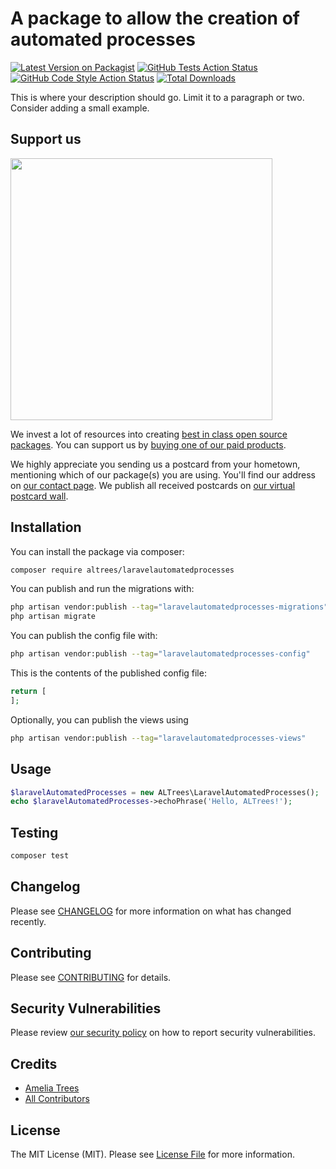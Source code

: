 # A package to allow the creation of automated processes

[![Latest Version on Packagist](https://img.shields.io/packagist/v/altrees/laravelautomatedprocesses.svg?style=flat-square)](https://packagist.org/packages/altrees/laravelautomatedprocesses)
[![GitHub Tests Action Status](https://img.shields.io/github/actions/workflow/status/altrees/laravelautomatedprocesses/run-tests.yml?branch=main&label=tests&style=flat-square)](https://github.com/altrees/laravelautomatedprocesses/actions?query=workflow%3Arun-tests+branch%3Amain)
[![GitHub Code Style Action Status](https://img.shields.io/github/actions/workflow/status/altrees/laravelautomatedprocesses/fix-php-code-style-issues.yml?branch=main&label=code%20style&style=flat-square)](https://github.com/altrees/laravelautomatedprocesses/actions?query=workflow%3A"Fix+PHP+code+style+issues"+branch%3Amain)
[![Total Downloads](https://img.shields.io/packagist/dt/altrees/laravelautomatedprocesses.svg?style=flat-square)](https://packagist.org/packages/altrees/laravelautomatedprocesses)

This is where your description should go. Limit it to a paragraph or two. Consider adding a small example.

## Support us

[<img src="https://github-ads.s3.eu-central-1.amazonaws.com/LaravelAutomatedProcesses.jpg?t=1" width="419px" />](https://spatie.be/github-ad-click/LaravelAutomatedProcesses)

We invest a lot of resources into creating [best in class open source packages](https://spatie.be/open-source). You can support us by [buying one of our paid products](https://spatie.be/open-source/support-us).

We highly appreciate you sending us a postcard from your hometown, mentioning which of our package(s) you are using. You'll find our address on [our contact page](https://spatie.be/about-us). We publish all received postcards on [our virtual postcard wall](https://spatie.be/open-source/postcards).

## Installation

You can install the package via composer:

```bash
composer require altrees/laravelautomatedprocesses
```

You can publish and run the migrations with:

```bash
php artisan vendor:publish --tag="laravelautomatedprocesses-migrations"
php artisan migrate
```

You can publish the config file with:

```bash
php artisan vendor:publish --tag="laravelautomatedprocesses-config"
```

This is the contents of the published config file:

```php
return [
];
```

Optionally, you can publish the views using

```bash
php artisan vendor:publish --tag="laravelautomatedprocesses-views"
```

## Usage

```php
$laravelAutomatedProcesses = new ALTrees\LaravelAutomatedProcesses();
echo $laravelAutomatedProcesses->echoPhrase('Hello, ALTrees!');
```

## Testing

```bash
composer test
```

## Changelog

Please see [CHANGELOG](CHANGELOG.md) for more information on what has changed recently.

## Contributing

Please see [CONTRIBUTING](CONTRIBUTING.md) for details.

## Security Vulnerabilities

Please review [our security policy](../../security/policy) on how to report security vulnerabilities.

## Credits

- [Amelia Trees](https://github.com/ALTrees)
- [All Contributors](../../contributors)

## License

The MIT License (MIT). Please see [License File](LICENSE.md) for more information.
